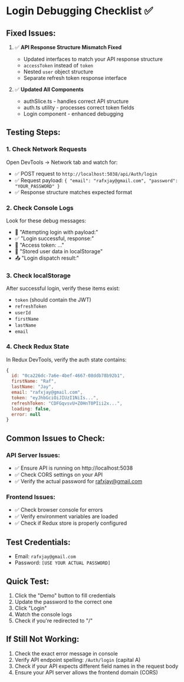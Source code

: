 # Login Debugging Checklist ✅

## Fixed Issues:

1. ✅ **API Response Structure Mismatch Fixed**

   - Updated interfaces to match your API response structure
   - `accessToken` instead of `token`
   - Nested `user` object structure
   - Separate refresh token response interface

2. ✅ **Updated All Components**
   - authSlice.ts - handles correct API structure
   - auth.ts utility - processes correct token fields
   - Login component - enhanced debugging

## Testing Steps:

### 1. Check Network Requests

Open DevTools → Network tab and watch for:

- ✅ POST request to `http://localhost:5038/api/Auth/login`
- ✅ Request payload: `{ "email": "rafxjay@gmail.com", "password": "YOUR_PASSWORD" }`
- ✅ Response structure matches expected format

### 2. Check Console Logs

Look for these debug messages:

- 🔐 "Attempting login with payload:"
- ✅ "Login successful, response:"
- 🎫 "Access token: ..."
- 💾 "Stored user data in localStorage"
- 📤 "Login dispatch result:"

### 3. Check localStorage

After successful login, verify these items exist:

- `token` (should contain the JWT)
- `refreshToken`
- `userId`
- `firstName`
- `lastName`
- `email`

### 4. Check Redux State

In Redux DevTools, verify the auth state contains:

```javascript
{
  id: "0ca226dc-7a6e-4bef-4667-08ddb78b92b1",
  firstName: "Raf",
  lastName: "Jay",
  email: "rafxjay@gmail.com",
  token: "eyJhbGciOiJIUzI1NiIs...",
  refreshToken: "CDFGqvsvU+Z0HnT0PIii2x...",
  loading: false,
  error: null
}
```

## Common Issues to Check:

### API Server Issues:

- ✅ Ensure API is running on http://localhost:5038
- ✅ Check CORS settings on your API
- ✅ Verify the actual password for rafxjay@gmail.com

### Frontend Issues:

- ✅ Check browser console for errors
- ✅ Verify environment variables are loaded
- ✅ Check if Redux store is properly configured

## Test Credentials:

- Email: `rafxjay@gmail.com`
- Password: `[USE YOUR ACTUAL PASSWORD]`

## Quick Test:

1. Click the "Demo" button to fill credentials
2. Update the password to the correct one
3. Click "Login"
4. Watch the console logs
5. Check if you're redirected to "/"

## If Still Not Working:

1. Check the exact error message in console
2. Verify API endpoint spelling: `/Auth/login` (capital A)
3. Check if your API expects different field names in the request body
4. Ensure your API server allows the frontend domain (CORS)
